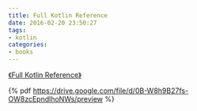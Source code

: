 ```yaml
---
title: Full Kotlin Reference
date: 2016-02-20 23:50:27
tags:
- kotlin
categories:
- books
---
```

[《Full Kotlin Reference》](http://kotlinlang.org/docs/kotlin-docs.pdf)

{% pdf https://drive.google.com/file/d/0B-W8h9B27fs-OW8zcEpndlhoNWs/preview %}

